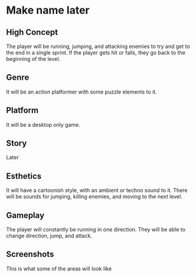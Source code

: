 # Make name later

## High Concept

The player will be running, jumping, and attacking enemies to try and get to the end in a single sprint. If the player gets hit or falls, they go back to the beginning of the level.

## Genre

It will be an action platformer with some puzzle elements to it.

## Platform

It will be a desktop only game.

## Story

Later

## Esthetics

It will have a cartoonish style, with an ambient or techno sound to it. There will be sounds for jumping, killing enemies, and moving to the next level.

## Gameplay

The player will constantly be running in one direction. They will be able to change direction, jump, and attack.

## Screenshots

This is what some of the areas will look like

